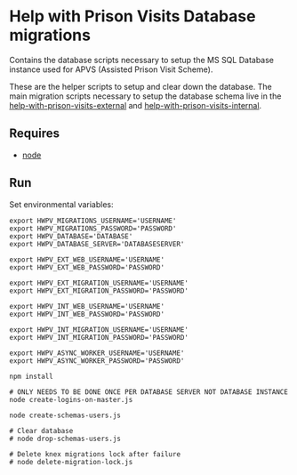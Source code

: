 # Help with Prison Visits Database migrations

Contains the database scripts necessary to setup the MS SQL Database instance used for APVS (Assisted Prison Visit Scheme).

These are the helper scripts to setup and clear down the database. The main migration scripts necessary to setup the database schema live in the [help-with-prison-visits-external](https://github.com/ministryofjustice/help-with-prison-visits-external.git) and [help-with-prison-visits-internal](https://github.com/ministryofjustice/help-with-prison-visits-internal.git).

## Requires

* [node](https://nodejs.org)

## Run

Set environmental variables:

```
export HWPV_MIGRATIONS_USERNAME='USERNAME'
export HWPV_MIGRATIONS_PASSWORD='PASSWORD'
export HWPV_DATABASE='DATABASE'
export HWPV_DATABASE_SERVER='DATABASESERVER'

export HWPV_EXT_WEB_USERNAME='USERNAME'
export HWPV_EXT_WEB_PASSWORD='PASSWORD'

export HWPV_EXT_MIGRATION_USERNAME='USERNAME'
export HWPV_EXT_MIGRATION_PASSWORD='PASSWORD'

export HWPV_INT_WEB_USERNAME='USERNAME'
export HWPV_INT_WEB_PASSWORD='PASSWORD'

export HWPV_INT_MIGRATION_USERNAME='USERNAME'
export HWPV_INT_MIGRATION_PASSWORD='PASSWORD'

export HWPV_ASYNC_WORKER_USERNAME='USERNAME'
export HWPV_ASYNC_WORKER_PASSWORD='PASSWORD'

npm install

# ONLY NEEDS TO BE DONE ONCE PER DATABASE SERVER NOT DATABASE INSTANCE
node create-logins-on-master.js

node create-schemas-users.js

# Clear database
# node drop-schemas-users.js

# Delete knex migrations lock after failure
# node delete-migration-lock.js
```
